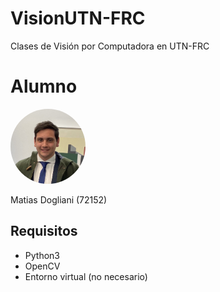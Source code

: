 # VisionUTN-FRC 
 Clases de Visión por Computadora en UTN-FRC 

# Alumno 

<img src="img/profile_pic.jpeg" alt="Profile Pic" width="120" height="120"  style=" border-radius: 50%;" > 

Matias Dogliani   (72152)

## Requisitos                                                               
                                                                                
* Python3                                                                       
* OpenCV                                                                        
* Entorno virtual (no necesario)                                                

